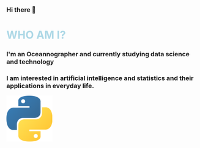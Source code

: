 ### Hi there 👋

<h1 style="color:lightblue"> WHO AM I?</h1>
<h3> I'm an Oceannographer and currently studying data science and technology</h3>
<h3> I am interested in artificial intelligence and statistics and their applications
in everyday life.</h3>

<img src="python.png" alt="Python" style="width:120px; height:120px"></img>
